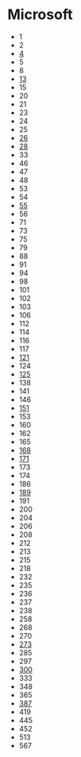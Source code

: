 # Microsoft

- 1
- 2
- [4](../solutions/4.md)
- 5
- 8
- [13](../solutions/13.md)
- 15
- 20
- 21
- 23
- 24
- 25
- [26](../solutions/26.md)
- [28](../solutions/28.md)
- 33
- 46
- 47
- 48
- 53
- 54
- [55](../solutions/55.md)
- 56
- 71
- 73
- 75
- 79
- 88
- 91
- 94
- 98
- 101
- 102
- 103
- 106
- 112
- 114
- 116
- 117
- [121](../solutions/121.md)
- 124
- [125](../solutions/125.md)
- 138
- 141
- 146
- [151](../solutions/151.md)
- 153
- 160
- 162
- 165
- [168](../solutions/168.md)
- [171](../solutions/171.md)
- 173
- 174
- 186
- [189](../solutions/189.md)
- 191
- 200
- 204
- 206
- 208
- 212
- 213
- 215
- 218
- 232
- 235
- 236
- 237
- 238
- 258
- 268
- 270
- [273](../solutions/273.md)
- 285
- 297
- [300](../solutions/300.md)
- 333
- 348
- 365
- [387](../solutions/387.md)
- 419
- 445
- 452
- 513
- 567